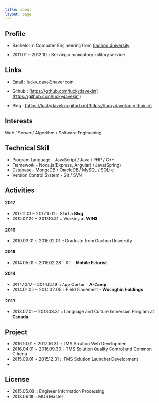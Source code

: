 ```yaml
---
title: about
layout: page
---
```


## Profile
- Bachelor in Computer Engineering from [Gachon University](http://www.gachon.ac.kr/)

- 2011.01 ~ 2012.10 :: Serving a mandatory military service

## Links

- Email : lucky_dave@naver.com

- Github : [https://github.com/luckydavekim](https://github.com/luckydavekim)

- Blog : [https://luckydavekim.github.io](https://luckydavekim.github.io)

## Interests
Web / Server / Algorithm / Software Engineering

## Technical Skill
- Program Language - JavaScript / Java / PHP / C++
- Framework - Node.js(Express, Angular) / Java(Spring)
- Database - MongoDB / OracleDB / MySQL / SQLite
- Version Control System - Git / SVN

## Activities
#### 2017
- 2017.11.01 ~ 2017.11.01 :: Start a **Blog**
- 2015.07.20 ~ 2017.10.31 :: Working at **WINS**

#### 2016
- 2010.03.01 ~ 2016.02.01 :: Graduate from Gachon University

#### 2015
- 2014.05.01 ~ 2015.02.28 :: KT - **Mobile Futurist**

#### 2014
- 2014.10.17 ~ 2014.12.19 :: App Center - **A-Camp**
- 2014.01.06 ~ 2014.02.05 :: Field Placement - **Woonghin Holdings**

#### 2013
- 2013.07.01 ~ 2013.08.31 :: Language and Culture Immersion Program at **Canada**

## Project
- 2016.10.01 ~ 2017.06.31 :: TMS Solution Web Development
- 2016.04.01 ~ 2016.09.30 :: TMS Solution Quality Control and Common Criteria
- 2015.09.01 ~ 2015.12.31 :: TMS Solution Launcher Development
- 

## License
- 2015.05.08 :: Engineer Information Processing
- 2013.06.10 :: MOS Master